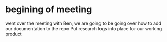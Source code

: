 # begining of meeting 
went over the meeting with Ben, we are going to be going over how to add our documentation to the repo
Put research logs into place for our working product

